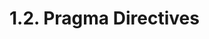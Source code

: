 <!-- This file is generated automatically by infrastructure scripts. Please don't edit by hand. -->

# 1.2. Pragma Directives

```{ .ebnf #PragmaDirective }

```

<pre ebnf-snippet="PragmaDirective" style="display: none;"><a href="#PragmaDirective"><span class="k">PragmaDirective</span></a><span class="o"> = </span><span class="cm">(* pragma_keyword: *)</span><span class="o"> </span><a href="../06-keywords#PragmaKeyword"><span class="k">PRAGMA_KEYWORD</span></a><br /><span class="o">                  </span><span class="cm">(* pragma: *)</span><span class="o"> </span><a href="#Pragma"><span class="k">Pragma</span></a><br /><span class="o">                  </span><span class="cm">(* semicolon: *)</span><span class="o"> </span><a href="../07-punctuation#Semicolon"><span class="k">SEMICOLON</span></a><span class="o">;</span></pre>

```{ .ebnf #Pragma }

```

<pre ebnf-snippet="Pragma" style="display: none;"><a href="#Pragma"><span class="k">Pragma</span></a><span class="o"> = </span><span class="cm">(* variant: *)</span><span class="o"> </span><a href="#VersionPragma"><span class="k">VersionPragma</span></a><br /><span class="o">       | </span><span class="cm">(* variant: *)</span><span class="o"> </span><a href="#AbicoderPragma"><span class="k">AbicoderPragma</span></a><span class="o"> </span><span class="cm">(* Introduced in 0.7.5 *)</span><br /><span class="o">       | </span><span class="cm">(* variant: *)</span><span class="o"> </span><a href="#ExperimentalPragma"><span class="k">ExperimentalPragma</span></a><span class="o">;</span><span class="o"> </span><span class="cm">(* Introduced in 0.4.16 *)</span></pre>

```{ .ebnf #AbicoderPragma }

```

<pre ebnf-snippet="AbicoderPragma" style="display: none;"><span class="cm">(* Introduced in 0.7.5 *)</span><br /><a href="#AbicoderPragma"><span class="k">AbicoderPragma</span></a><span class="o"> = </span><span class="cm">(* abicoder_keyword: *)</span><span class="o"> </span><a href="../06-keywords#AbicoderKeyword"><span class="k">ABICODER_KEYWORD</span></a><br /><span class="o">                 </span><span class="cm">(* version: *)</span><span class="o"> </span><a href="#AbicoderVersion"><span class="k">AbicoderVersion</span></a><span class="o">;</span></pre>

```{ .ebnf #ExperimentalPragma }

```

<pre ebnf-snippet="ExperimentalPragma" style="display: none;"><span class="cm">(* Introduced in 0.4.16 *)</span><br /><a href="#ExperimentalPragma"><span class="k">ExperimentalPragma</span></a><span class="o"> = </span><span class="cm">(* experimental_keyword: *)</span><span class="o"> </span><a href="../06-keywords#ExperimentalKeyword"><span class="k">EXPERIMENTAL_KEYWORD</span></a><br /><span class="o">                     </span><span class="cm">(* feature: *)</span><span class="o"> </span><a href="#ExperimentalFeature"><span class="k">ExperimentalFeature</span></a><span class="o">;</span></pre>

```{ .ebnf #AbicoderVersion }

```

<pre ebnf-snippet="AbicoderVersion" style="display: none;"><span class="cm">(* Introduced in 0.7.5 *)</span><br /><a href="#AbicoderVersion"><span class="k">AbicoderVersion</span></a><span class="o"> = </span><span class="cm">(* variant: *)</span><span class="o"> </span><a href="../06-keywords#AbicoderV1Keyword"><span class="k">ABICODER_V1_KEYWORD</span></a><br /><span class="o">                | </span><span class="cm">(* variant: *)</span><span class="o"> </span><a href="../06-keywords#AbicoderV2Keyword"><span class="k">ABICODER_V2_KEYWORD</span></a><span class="o">;</span></pre>

```{ .ebnf #ExperimentalFeature }

```

<pre ebnf-snippet="ExperimentalFeature" style="display: none;"><span class="cm">(* Introduced in 0.4.16 *)</span><br /><a href="#ExperimentalFeature"><span class="k">ExperimentalFeature</span></a><span class="o"> = </span><span class="cm">(* variant: *)</span><span class="o"> </span><a href="../06-keywords#ABIEncoderV2Keyword"><span class="k">ABI_ENCODER_V2_KEYWORD</span></a><br /><span class="o">                    | </span><span class="cm">(* variant: *)</span><span class="o"> </span><a href="../06-keywords#SMTCheckerKeyword"><span class="k">SMT_CHECKER_KEYWORD</span></a><br /><span class="o">                    | </span><span class="cm">(* variant: *)</span><span class="o"> </span><a href="../../05-expressions/05-strings#StringLiteral"><span class="k">StringLiteral</span></a><span class="o">;</span></pre>

```{ .ebnf #VersionPragma }

```

<pre ebnf-snippet="VersionPragma" style="display: none;"><a href="#VersionPragma"><span class="k">VersionPragma</span></a><span class="o"> = </span><span class="cm">(* solidity_keyword: *)</span><span class="o"> </span><a href="../06-keywords#SolidityKeyword"><span class="k">SOLIDITY_KEYWORD</span></a><br /><span class="o">                </span><span class="cm">(* sets: *)</span><span class="o"> </span><a href="#VersionExpressionSets"><span class="k">VersionExpressionSets</span></a><span class="o">;</span></pre>

```{ .ebnf #VersionExpressionSets }

```

<pre ebnf-snippet="VersionExpressionSets" style="display: none;"><a href="#VersionExpressionSets"><span class="k">VersionExpressionSets</span></a><span class="o"> = </span><span class="cm">(* item: *)</span><span class="o"> </span><a href="#VersionExpressionSet"><span class="k">VersionExpressionSet</span></a><span class="o"> </span><span class="o">(</span><span class="cm">(* separator: *)</span><span class="o"> </span><a href="../07-punctuation#BarBar"><span class="k">BAR_BAR</span></a><span class="o"> </span><span class="cm">(* item: *)</span><span class="o"> </span><a href="#VersionExpressionSet"><span class="k">VersionExpressionSet</span></a><span class="o">)</span><span class="o">*</span><span class="o">;</span></pre>

```{ .ebnf #VersionExpressionSet }

```

<pre ebnf-snippet="VersionExpressionSet" style="display: none;"><a href="#VersionExpressionSet"><span class="k">VersionExpressionSet</span></a><span class="o"> = </span><span class="cm">(* item: *)</span><span class="o"> </span><a href="#VersionExpression"><span class="k">VersionExpression</span></a><span class="o">+</span><span class="o">;</span></pre>

```{ .ebnf #VersionExpression }

```

<pre ebnf-snippet="VersionExpression" style="display: none;"><a href="#VersionExpression"><span class="k">VersionExpression</span></a><span class="o"> = </span><span class="cm">(* variant: *)</span><span class="o"> </span><a href="#VersionRange"><span class="k">VersionRange</span></a><br /><span class="o">                  | </span><span class="cm">(* variant: *)</span><span class="o"> </span><a href="#VersionTerm"><span class="k">VersionTerm</span></a><span class="o">;</span></pre>

```{ .ebnf #VersionRange }

```

<pre ebnf-snippet="VersionRange" style="display: none;"><a href="#VersionRange"><span class="k">VersionRange</span></a><span class="o"> = </span><span class="cm">(* start: *)</span><span class="o"> </span><a href="#VersionLiteral"><span class="k">VersionLiteral</span></a><br /><span class="o">               </span><span class="cm">(* minus: *)</span><span class="o"> </span><a href="../07-punctuation#Minus"><span class="k">MINUS</span></a><br /><span class="o">               </span><span class="cm">(* end: *)</span><span class="o"> </span><a href="#VersionLiteral"><span class="k">VersionLiteral</span></a><span class="o">;</span></pre>

```{ .ebnf #VersionTerm }

```

<pre ebnf-snippet="VersionTerm" style="display: none;"><a href="#VersionTerm"><span class="k">VersionTerm</span></a><span class="o"> = </span><span class="cm">(* operator: *)</span><span class="o"> </span><a href="#VersionOperator"><span class="k">VersionOperator</span></a><span class="o">?</span><br /><span class="o">              </span><span class="cm">(* literal: *)</span><span class="o"> </span><a href="#VersionLiteral"><span class="k">VersionLiteral</span></a><span class="o">;</span></pre>

```{ .ebnf #VersionOperator }

```

<pre ebnf-snippet="VersionOperator" style="display: none;"><a href="#VersionOperator"><span class="k">VersionOperator</span></a><span class="o"> = </span><span class="cm">(* variant: *)</span><span class="o"> </span><a href="../07-punctuation#Caret"><span class="k">CARET</span></a><br /><span class="o">                | </span><span class="cm">(* variant: *)</span><span class="o"> </span><a href="../07-punctuation#Tilde"><span class="k">TILDE</span></a><br /><span class="o">                | </span><span class="cm">(* variant: *)</span><span class="o"> </span><a href="../07-punctuation#Equal"><span class="k">EQUAL</span></a><br /><span class="o">                | </span><span class="cm">(* variant: *)</span><span class="o"> </span><a href="../07-punctuation#LessThan"><span class="k">LESS_THAN</span></a><br /><span class="o">                | </span><span class="cm">(* variant: *)</span><span class="o"> </span><a href="../07-punctuation#GreaterThan"><span class="k">GREATER_THAN</span></a><br /><span class="o">                | </span><span class="cm">(* variant: *)</span><span class="o"> </span><a href="../07-punctuation#LessThanEqual"><span class="k">LESS_THAN_EQUAL</span></a><br /><span class="o">                | </span><span class="cm">(* variant: *)</span><span class="o"> </span><a href="../07-punctuation#GreaterThanEqual"><span class="k">GREATER_THAN_EQUAL</span></a><span class="o">;</span></pre>

```{ .ebnf #VersionLiteral }

```

<pre ebnf-snippet="VersionLiteral" style="display: none;"><a href="#VersionLiteral"><span class="k">VersionLiteral</span></a><span class="o"> = </span><span class="cm">(* variant: *)</span><span class="o"> </span><a href="#SimpleVersionLiteral"><span class="k">SimpleVersionLiteral</span></a><br /><span class="o">               | </span><span class="cm">(* variant: *)</span><span class="o"> </span><a href="#SingleQuotedVersionLiteral"><span class="k">SINGLE_QUOTED_VERSION_LITERAL</span></a><br /><span class="o">               | </span><span class="cm">(* variant: *)</span><span class="o"> </span><a href="#DoubleQuotedVersionLiteral"><span class="k">DOUBLE_QUOTED_VERSION_LITERAL</span></a><span class="o">;</span></pre>

```{ .ebnf #SimpleVersionLiteral }

```

<pre ebnf-snippet="SimpleVersionLiteral" style="display: none;"><a href="#SimpleVersionLiteral"><span class="k">SimpleVersionLiteral</span></a><span class="o"> = </span><span class="cm">(* item: *)</span><span class="o"> </span><a href="#VersionSpecifier"><span class="k">VERSION_SPECIFIER</span></a><span class="o"> </span><span class="o">(</span><span class="cm">(* separator: *)</span><span class="o"> </span><a href="../07-punctuation#Period"><span class="k">PERIOD</span></a><span class="o"> </span><span class="cm">(* item: *)</span><span class="o"> </span><a href="#VersionSpecifier"><span class="k">VERSION_SPECIFIER</span></a><span class="o">)</span><span class="o">*</span><span class="o">;</span></pre>

```{ .ebnf #VersionSpecifier }

```

<pre ebnf-snippet="VersionSpecifier" style="display: none;"><a href="#VersionSpecifier"><span class="k">VERSION_SPECIFIER</span></a><span class="o"> = </span><a href="#VersionSpecifierFragment"><span class="k">«VERSION_SPECIFIER_FRAGMENT»</span></a><span class="o">;</span></pre>

```{ .ebnf #SingleQuotedVersionLiteral }

```

<pre ebnf-snippet="SingleQuotedVersionLiteral" style="display: none;"><a href="#SingleQuotedVersionLiteral"><span class="k">SINGLE_QUOTED_VERSION_LITERAL</span></a><span class="o"> = </span><span class="s2">"'"</span><span class="o"> </span><a href="#VersionSpecifierFragment"><span class="k">«VERSION_SPECIFIER_FRAGMENT»</span></a><span class="o"> </span><span class="o">(</span><span class="s2">"."</span><span class="o"> </span><a href="#VersionSpecifierFragment"><span class="k">«VERSION_SPECIFIER_FRAGMENT»</span></a><span class="o">)</span><span class="o">*</span><span class="o"> </span><span class="s2">"'"</span><span class="o">;</span></pre>

```{ .ebnf #DoubleQuotedVersionLiteral }

```

<pre ebnf-snippet="DoubleQuotedVersionLiteral" style="display: none;"><a href="#DoubleQuotedVersionLiteral"><span class="k">DOUBLE_QUOTED_VERSION_LITERAL</span></a><span class="o"> = </span><span class="s2">'"'</span><span class="o"> </span><a href="#VersionSpecifierFragment"><span class="k">«VERSION_SPECIFIER_FRAGMENT»</span></a><span class="o"> </span><span class="o">(</span><span class="s2">"."</span><span class="o"> </span><a href="#VersionSpecifierFragment"><span class="k">«VERSION_SPECIFIER_FRAGMENT»</span></a><span class="o">)</span><span class="o">*</span><span class="o"> </span><span class="s2">'"'</span><span class="o">;</span></pre>

```{ .ebnf #VersionSpecifierFragment }

```

<pre ebnf-snippet="VersionSpecifierFragment" style="display: none;"><a href="#VersionSpecifierFragment"><span class="k">«VERSION_SPECIFIER_FRAGMENT»</span></a><span class="o"> = </span><span class="o">(</span><span class="s2">"0"</span><span class="o">…</span><span class="s2">"9"</span><span class="o"> | </span><span class="s2">"x"</span><span class="o"> | </span><span class="s2">"X"</span><span class="o"> | </span><span class="s2">"*"</span><span class="o">)</span><span class="o">+</span><span class="o">;</span></pre>
